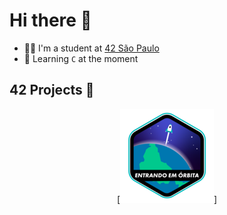 # Hi there 👋
* 👨‍🎓 I'm a student at [42 São Paulo](https://www.42sp.org.br)
* 🔰 Learning `C` at the moment

## 42 Projects 🚀

<div align="center">

[![Phase One](https://github.com/humbertoarndt/humbertoarndt/blob/main/42_badges/phase_onee.png)]

</div>
